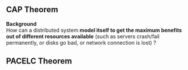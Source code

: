 ## CAP Theorem

**Background**  
How can a distributed system **model itself to get the maximum benefits out of different resources available** (such as servers crash/fail permanently, or disks go bad, or network connection is lost) ?

## PACELC Theorem
